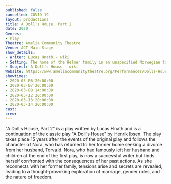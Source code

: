 ```yaml
---
published: false
cancelled: COVID-19
layout: productions
title: A Doll's House, Part 2
date: 2020
Genres: 
- Play
Theatre: Amelia Community Theatre
Venue: ACT Main Stage
show_details:
- Writer: Lucas Hnath - wiki
- Setting: The home of the Helmer family in an unspecified Norwegian town or city, circa 1879
- Subject: A Doll's House - wiki
Website: https://www.ameliacommunitytheatre.org/Performances/Dolls-House-Part-2
showtimes:
- 2020-03-06 20:00:00
- 2020-03-07 20:00:00
- 2020-03-08 14:00:00
- 2020-03-12 20:00:00
- 2020-03-13 20:00:00
- 2020-03-14 20:00:00
cast:
crew:
---
```


"A Doll's House, Part 2" is a play written by Lucas Hnath and is a continuation of the classic play "A Doll's House" by Henrik Ibsen. The play takes place 15 years after the events of the original play and follows the character of Nora, who has returned to her former home seeking a divorce from her husband, Torvald. Nora, who had famously left her husband and children at the end of the first play, is now a successful writer but finds herself confronted with the consequences of her past actions. As she reconnects with her former family, tensions arise and secrets are revealed, leading to a thought-provoking exploration of marriage, gender roles, and the nature of freedom.
